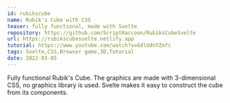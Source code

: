 ```yaml
---
id: rubikscube
name: Rubik's Cube with CSS
teaser: fully functional, made with Svelte
repository: https://github.com/ScriptRaccoon/RubiksCubeSvelte
url: https://rubikscubesvelte.netlify.app
tutorial: https://www.youtube.com/watch?v=GdlUdnYZnfc
tags: Svelte,CSS,Browser game,3D,Tutorial
date: 2022-03-05
---
```


Fully functional Rubik's Cube. The graphics are made with 3-dimensional CSS, no graphics library is used. Svelte makes it easy to construct the cube from its components.
